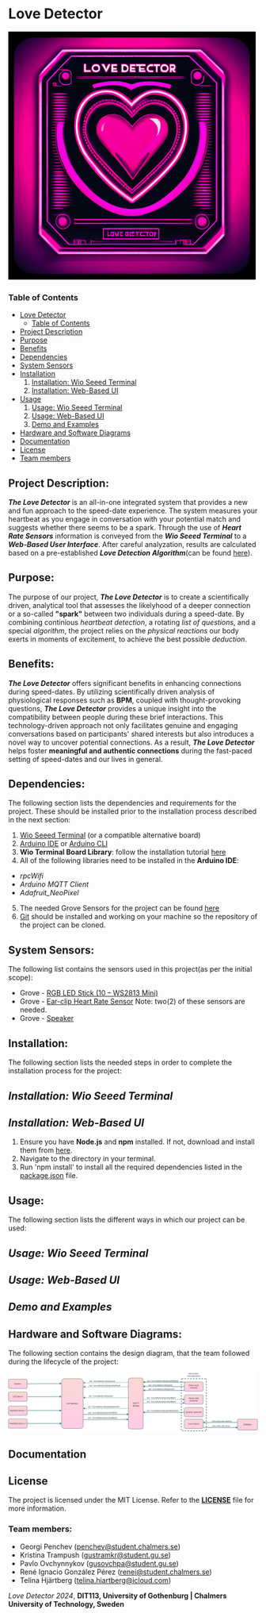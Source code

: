 # Love Detector

![Love Detector Official Logo](documents/images/Love-Detector-Logo.png)

### Table of Contents
- [Love Detector](#love-detector)
    - [Table of Contents](#table-of-contents)
- [Project Description](#project-description)
- [Purpose](#purpose)
- [Benefits](#benefits)
- [Dependencies](#dependecies)
- [System Sensors](#system-sensors)
- [Installation](#installation)
  1. [Installation: Wio Seeed Terminal](#installation-wio-seeed-terminal)
  2. [Installation: Web-Based UI](#installation-web-based-ui)
- [Usage](#usage)
  1. [Usage: Wio Seeed Terminal](#usage-wio-seeed-terminal)
  2. [Usage: Web-Based UI](#usage-web-based-ui)
  3. [Demo and Examples](#demo-and-examples)
- [Hardware and Software Diagrams](#hardware-and-software-diagrams)  
- [Documentation](#documentation)
- [License](#license)
- [Team members](#team-members)

## Project Description:
***The Love Detector*** is an all-in-one integrated system that provides a new and fun approach to the speed-date experience. 
The system measures your heartbeat as you engage in conversation with your potential match and suggests whether there seems to be a spark. 
Through the use of ***Heart Rate Sensors*** information is conveyed from the ***Wio Seeed Terminal*** to a ***Web-Based User Interface***. 
After careful analyzation, results are calculated based on a pre-established ***Love Detection Algorithm***(can be found [here](https://git.chalmers.se/courses/dit113/2024/group-4/love-detector/-/wikis/Love-Detector-Algorithm)).

## Purpose:
The purpose of our project, ***The Love Detector*** is to create a scientifically driven, analytical tool that assesses the likelyhood of a deeper connection or a so-called **"spark"** between two individuals during a speed-date. By combining continious *heartbeat detection*, a rotating *list of questions*, and a special *algorithm*, the project relies on the *physical reactions* our body exerts in moments of excitement, 
to achieve the best possible *deduction*. 

## Benefits:
***The Love Detector*** offers significant benefits in enhancing connections during speed-dates. By utilizing scientifically driven analysis of physiological responses such as **BPM**, coupled with thought-provoking questions, ***The Love Detector*** provides a unique insight into the compatibility between people during these brief interactions. This technology-driven approach not only facilitates genuine and engaging conversations based on participants' shared interests but also introduces a novel way to uncover potential connections. As a result, ***The Love Detector*** helps foster **meaningful and authentic connections** during the fast-paced setting of speed-dates and our lives in general. 

## Dependencies: 
The following section lists the dependencies and requirements for the project. These should be installed prior to the 
installation process described in the next section:
 1. [Wio Seeed Terminal](https://www.seeedstudio.com/Wio-Terminal-p-4509.html) (or a compatible alternative board)
 2. [Arduino IDE](https://www.arduino.cc/en/software) or [Arduino CLI](https://github.com/arduino/arduino-cli)
 3. **Wio Terminal Board Library**: follow the installation tutorial [here](https://wiki.seeedstudio.com/Wio-Terminal-Getting-Started/#getting-started)
 4. All of the following libraries need to be installed in the **Arduino IDE**:
   - *rpcWifi* 
   - *Arduino MQTT Client*
   - *Adafruit_NeoPixel*
 5. The needed Grove Sensors for the project can be found [here](#system-sensors)
 6. [Git](https://git-scm.com/downloads) should be installed and working on your machine so the repository of the project can be cloned.

## System Sensors:
The following list contains the sensors used in this project(as per the initial scope):
+ Grove - [RGB LED Stick (10 – WS2813 Mini)](https://wiki.seeedstudio.com/Grove-RGB_LED_Stick-10-WS2813_Mini/) 
+ Grove - [Ear-clip Heart Rate Sensor](https://wiki.seeedstudio.com/Grove-Ear-clip_Heart_Rate_Sensor/) Note: two(2) of these sensors are needed.
+ Grove - [Speaker](https://wiki.seeedstudio.com/Grove-Speaker/)
  
## Installation:
The following section lists the needed steps in order to complete the installation process for the project:

  ## *Installation: Wio Seeed Terminal*

  ## *Installation: Web-Based UI*
  1. Ensure you have **Node.js** and **npm** installed. If not, download and install them from [here](https://nodejs.org/en/).
  2. Navigate to the directory in your terminal.
  3. Run 'npm install' to install all the required dependencies listed in the [package.json](src/Web/package.json) file.


## Usage:
The following section lists the different ways in which our project can be used:

  ## *Usage: Wio Seeed Terminal*

  ## *Usage: Web-Based UI*

  ## *Demo and Examples*


## Hardware and Software Diagrams:
The following section contains the design diagram, that the team followed during the lifecycle of the project:

![Design Diagram Final Version](documents/images/Design-Diagram.png)

## Documentation

## License
The project is licensed under the MIT License. Refer to the [**LICENSE**](documents/License) file for more information.

### Team members:
- Georgi Penchev (penchev@student.chalmers.se)
- Kristina Trampush (gustramkr@student.gu.se)
- Pavlo Ovchynnykov (gusovchpa@student.gu.se)
- René Ignacio González Pérez (renei@student.chalmers.se)
- Telina Hjärtberg (telina.hjartberg@icloud.com)

*Love Detector 2024*, **DIT113, University of Gothenburg | Chalmers University of Technology, Sweden**  